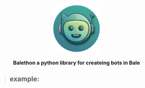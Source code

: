 <h3 align="center"# Balethon </h3>

<p align="center">
   <img align="center" src="Balethon.png" alt="PROFILE" width="150">
</p>

<h3 align="center">Balethon a python library for createing bots in Bale</h3>

> ## example:
